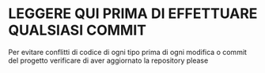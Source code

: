 # LEGGERE QUI PRIMA DI EFFETTUARE QUALSIASI COMMIT
Per evitare conflitti di codice di ogni tipo 
prima di ogni modifica o commit del progetto verificare di aver aggiornato la repository please
